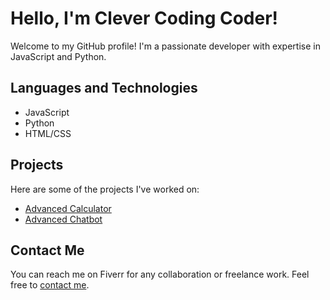 <!DOCTYPE html>
<html>
<head>
</head>
<body>
  <h1>Hello, I'm Clever Coding Coder!</h1>
  <p>
    Welcome to my GitHub profile! I'm a passionate developer with expertise in JavaScript and Python.
  </p>
  <h2>Languages and Technologies</h2>
  <ul>
    <li>JavaScript</li>
    <li>Python</li>
    <li>HTML/CSS</li>
  </ul>
  
  <h2>Projects</h2>
  <p>
    Here are some of the projects I've worked on:
    <ul>
      <li><a href="https://github.com/clevercodingcoder/clevercodingcoder/blob/main/UltimateCalculator.java">Advanced Calculator</a></li>
      <li><a href="https://github.com/clevercodingcoder/clevercodingcoder/blob/main/ChatbotMixie.py">Advanced Chatbot</a></li>
      <!-- Add more projects as needed -->
    </ul>
  </p>
  
  <h2>Contact Me</h2>
  <p>
    You can reach me on Fiverr for any collaboration or freelance work. Feel free to <a href="https://www.fiverr.com/wellwithworld?up_rollout=true">contact me</a>.
  </p>
</body>
</html>

